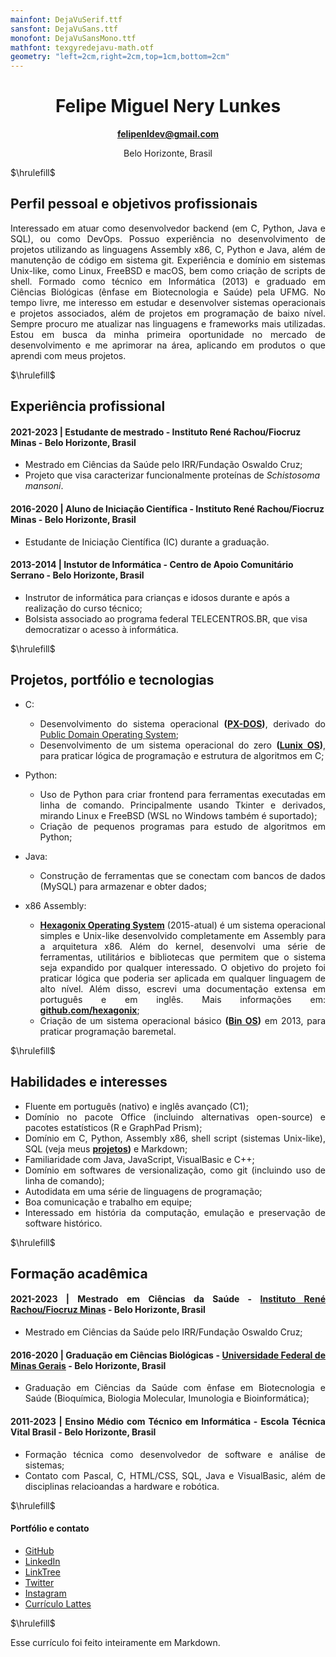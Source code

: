```yaml
---
mainfont: DejaVuSerif.ttf
sansfont: DejaVuSans.ttf
monofont: DejaVuSansMono.ttf 
mathfont: texgyredejavu-math.otf 
geometry: "left=2cm,right=2cm,top=1cm,bottom=2cm"
---
```


<div align="center">

# Felipe Miguel Nery Lunkes
**[felipenldev@gmail.com](mailto:felipenldev@gmail.com)**

Belo Horizonte, Brasil

</div>

$\hrulefill$

## Perfil pessoal e objetivos profissionais

<div align="justify">

Interessado em atuar como desenvolvedor backend (em C, Python, Java e SQL), ou como DevOps. Possuo experiência no
desenvolvimento de projetos utilizando as linguagens Assembly x86, C, Python e Java, além de manutenção de código em
sistema git. Experiência e domínio em sistemas Unix-like, como Linux, FreeBSD e macOS, bem como criação de scripts de
shell. Formado como técnico em Informática (2013) e graduado em Ciências Biológicas (ênfase em Biotecnologia e Saúde)
pela UFMG. No tempo livre, me interesso em estudar e desenvolver sistemas operacionais e projetos associados, além de
projetos em programação de baixo nível. Sempre procuro me atualizar nas linguagens e frameworks mais utilizadas. Estou em
busca da minha primeira oportunidade no mercado de desenvolvimento e me aprimorar na área, aplicando em produtos o que
aprendi com meus projetos.

</div>

$\hrulefill$

## Experiência profissional

#### **2021-2023** | Estudante de mestrado - Instituto René Rachou/Fiocruz Minas - Belo Horizonte, Brasil

* Mestrado em Ciências da Saúde pelo IRR/Fundação Oswaldo Cruz;
* Projeto que visa caracterizar funcionalmente proteínas de *Schistosoma mansoni*.

#### **2016-2020** | Aluno de Iniciação Científica - Instituto René Rachou/Fiocruz Minas - Belo Horizonte, Brasil

* Estudante de Iniciação Científica (IC) durante a graduação.

#### **2013-2014** | Instutor de Informática - Centro de Apoio Comunitário Serrano - Belo Horizonte, Brasil

* Instrutor de informática para crianças e idosos durante e após a realização do curso técnico;
* Bolsista associado ao programa federal TELECENTROS.BR, que visa democratizar o acesso à informática.

$\hrulefill$

## Projetos, portfólio e tecnologias

<div align="justify">

* C:
  - Desenvolvimento do sistema operacional **([PX-DOS](https://github.com/felipenlunkes/PX-DOS-Core))**, derivado do [Public Domain Operating System](pdos.org);
  - Desenvolvimento de um sistema operacional do zero **([Lunix OS](https://github.com/felipenlunkes/lunix))**, para praticar lógica de programação e estrutura de algoritmos em C;

* Python:
  - Uso de Python para criar frontend para ferramentas executadas em linha de comando. Principalmente usando
  Tkinter e derivados, mirando Linux e FreeBSD (WSL no Windows também é suportado);
  - Criação de pequenos programas para estudo de algoritmos em Python;

* Java:
  - Construção de ferramentas que se conectam com bancos de dados (MySQL) para armazenar e obter dados;

* x86 Assembly:
  - **[Hexagonix Operating System](https://github.com/hexagonix)** (2015-atual) é um sistema operacional simples e Unix-like
  desenvolvido completamente em Assembly para a arquitetura x86. Além do kernel, desenvolvi uma série de
  ferramentas, utilitários e bibliotecas que permitem que o sistema seja expandido por qualquer interessado. O
  objetivo do projeto foi praticar lógica que poderia ser aplicada em qualquer linguagem de alto nível. Além disso,
  escrevi uma documentação extensa em português e em inglês. Mais informações em: **[github.com/hexagonix](https://github.com/hexagonix)**;
  - Criação de um sistema operacional básico **([Bin OS](https://github.com/felipenlunkes/Bin-S.O))** em 2013, para praticar programação baremetal.

</div>

$\hrulefill$

## Habilidades e interesses

<div align="justify">

* Fluente em português (nativo) e inglês avançado (C1);
* Domínio no pacote Office (incluindo alternativas open-source) e pacotes estatísticos (R e GraphPad Prism);
* Domínio em C, Python, Assembly x86, shell script (sistemas Unix-like), SQL (veja meus **[projetos](https://github.com/felipenlunkes/felipenlunkes/blob/main/PROJECTS.md))** e Markdown;
* Familiaridade com Java, JavaScript, VisualBasic e C++;
* Domínio em softwares de versionalização, como git (incluindo uso de linha de comando);
* Autodidata em uma série de linguagens de programação;
* Boa comunicação e trabalho em equipe;
* Interessado em história da computação, emulação e preservação de software histórico.

</div>

$\hrulefill$

## Formação acadêmica

<div align="justify">

#### **2021-2023** | **Mestrado em Ciências da Saúde - [Instituto René Rachou/Fiocruz Minas](https://portal.fiocruz.br/) - Belo Horizonte, Brasil**

* Mestrado em Ciências da Saúde pelo IRR/Fundação Oswaldo Cruz;

#### **2016-2020** | **Graduação em Ciências Biológicas - [Universidade Federal de Minas Gerais](https://ufmg.br/) - Belo Horizonte, Brasil**

* Graduação em Ciências da Saúde com ênfase em Biotecnologia e Saúde (Bioquímica, Biologia Molecular, Imunologia e Bioinformática);

#### **2011-2023** | **Ensino Médio com Técnico em Informática - Escola Técnica Vital Brasil - Belo Horizonte, Brasil**

* Formação técnica como desenvolvedor de software e análise de sistemas;
* Contato com Pascal, C, HTML/CSS, SQL, Java e VisualBasic, além de disciplinas relacioandas a hardware e robótica.

</div>

$\hrulefill$

#### Portfólio e contato

* [GitHub](https://github.com/felipenlunkes)
* [LinkedIn](https://linkedin.com/in/felipelunkes)
* [LinkTree](https://linktr.ee/felipelunkes)
* [Twitter](https://twitter.com/felipeldev)
* [Instagram](https://instagram.com/felipeldev)
* [Currículo Lattes](http://lattes.cnpq.br/2540365589952421)

$\hrulefill$

Esse currículo foi feito inteiramente em Markdown.
